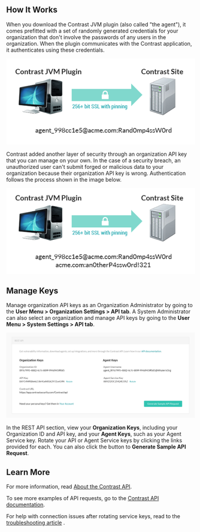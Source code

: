 <!--
title: "Security API Keys"
description: "About article for the API Keys"
tags: "Admin system settings security API keys configuration"
-->

## How It Works 

When you download the Contrast JVM plugin (also called "the agent"), it comes prefitted with a set of randomly generated credentials for your organization that don't involve the passwords of any users in the organization. When the plugin communicates with the Contrast application, it authenticates using these credentials. 
 
<a href="assets/images/API-credentials-1.png" rel="lightbox" title="Default authentication"><img class="thumbnail" src="assets/images/API-credentials-1.png"/></a>

Contrast added another layer of security through an organization API key that you can manage on your own. In the case of a security breach, an unauthorized user can't submit forged or malicious data to your organization because their organization API key is wrong. Authentication follows the process shown in the image below.

<a href="assets/images/API-credentials-2.png" rel="lightbox" title="Organizational API key"><img class="thumbnail" src="assets/images/API-credentials-2.png"/></a>

## Manage Keys

Manage organization API keys as an Organization Administrator by going to the **User Menu > Organization Settings > API tab**. A System Administrator can also select an organization and manage API keys by going to the **User Menu > System Settings > API tab**. 

<a href="assets/images/Org-API-keys.png" rel="lightbox" title="Manage API keys in Organization Settings"><img class="thumbnail" src="assets/images/Org-API-keys.png"/></a>

In the REST API section, view your **Organization Keys**, including your Organization ID and API key, and your **Agent Keys**, such as your Agent Service key. Rotate your API or Agent Service keys by clicking the links provided for each. You can also click the button to **Generate Sample API Request**. 

## Learn More

For more information, read [About the Contrast API](tools-about.html#api-about). 

To see more examples of API requests, go to the [Contrast API documentation](https://api.contrastsecurity.com/). 

For help with connection issues after rotating service keys, read to the [troubleshooting article](troubleshooting-auth.html#keys) <!-- replace -->. 
